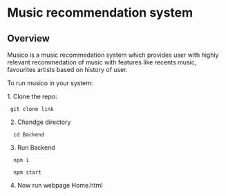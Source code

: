 # Music recommendation system
 <h2>Overview</h2>
 <p>Musico is a music recommedation system which provides user with highly relevant recommedation of music with features like recents music, favourites artists based on history of user.</p>
 <p>To run musico in your system:</p>
 1. Clone the repo:
 
 ```
  git clone link
```

2. Chandge directory

```
  cd Backend
```
3. Run Backend
```
  npm i
```

```
  npm start
```
4. Now run webpage Home.html
